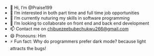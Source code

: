 - 👋 Hi, I’m @Praise199
- 👀 I’m interested in both part time and full time job opportunities
- 🌱 I’m currently nuturing my skills in software programming
- 💞️ I’m looking to collaborate on front end and back end development
- 📫 Contact me on chibuezeebubechukwu266@gmail.com
- 😄 Pronouns: Him
- ⚡ Fun fact: Why do programmers prefer dark mode? because light attracts the bugs!

<!---
Praise199/Praise199 is a ✨ special ✨ repository because its `README.md` (this file) appears on your GitHub profile.
You can click the Preview link to take a look at your changes.
--->
